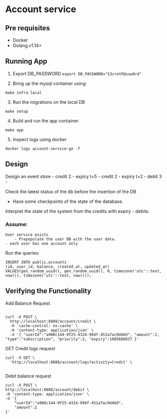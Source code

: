 # Account service


## Pre requisites

- Docker
- Golang v1.14+
 
 
## Running App 

1. Export DB_PASSWORD
`export DB_PASSWORD="S3cretP@ssw0rd"` 

2. Bring up the mysql container using:

`make infra-local`

3. Run the migrations on the local DB 
 
`make setup`

4. Build and run the app container.

`make app`

5. Inspect logs using docker 

`docker logs account-service-go -f`

## Design
Design an event store
	- credit 2 - expiry t+5
	- credit 2 - expiry t+2
	- debit 3 - 

Check the latest status of the db before the insertion of the DB
- Have some checkpoints of the state of the database.

Interpret the state of the system from the credits with expiry - debits.

### Assume:
	User service exists
		- Prepopulate the user DB with the user data.
	- each user has one account only

Run the queries:
```
INSERT INTO public.accounts
(id, user_id, balance, created_at, updated_at)
VALUES(gen_random_uuid(), gen_random_uuid(), 0, timezone('utc'::text, now()), timezone('utc'::text, now()));
```

## Verifying the Functionality

Add Balance  Request
```shell script

curl -X POST \
  http://localhost:8888/account/credit \
  -H 'cache-control: no-cache' \
  -H 'content-type: application/json' \
  -d '{ "userId":"a900c144-9f25-4324-994f-451a7ac9d46d", "amount":2, "type":"subscription", "priority":2, "expiry":1605688837 }'
```

GET Credit logs request
```shell script
curl -X GET \
  'http://localhost:8888/account/logs?activity=Credit' \
 
```

Debit balance request
```shell script      
curl -X POST \
http://localhost:8888/account/debit \
-H 'content-type: application/json' \
-d '{
    "userId":"a900c144-9f25-4324-994f-451a7ac9d46d",
    "amount":2 
}'
```

